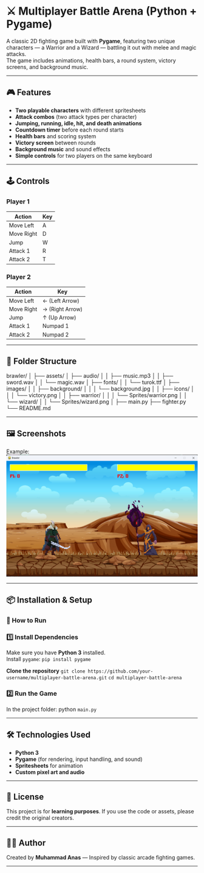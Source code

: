 # ⚔️ Multiplayer Battle Arena (Python + Pygame)

A classic 2D fighting game built with **Pygame**, featuring two unique characters — a Warrior and a Wizard — battling it out with melee and magic attacks.  
The game includes animations, health bars, a round system, victory screens, and background music.

---

## 🎮 Features

- **Two playable characters** with different spritesheets
- **Attack combos** (two attack types per character)
- **Jumping, running, idle, hit, and death animations**
- **Countdown timer** before each round starts
- **Health bars** and scoring system
- **Victory screen** between rounds
- **Background music** and sound effects
- **Simple controls** for two players on the same keyboard

---

## 🕹️ Controls

### **Player 1**
| Action      | Key  |
|-------------|------|
| Move Left   | A    |
| Move Right  | D    |
| Jump        | W    |
| Attack 1    | R    |
| Attack 2    | T    |

### **Player 2**
| Action      | Key              |
|-------------|------------------|
| Move Left   | ← (Left Arrow)   |
| Move Right  | → (Right Arrow)  |
| Jump        | ↑ (Up Arrow)     |
| Attack 1    | Numpad 1         |
| Attack 2    | Numpad 2         |

---

## 📂 Folder Structure

brawler/
│
├── assets/
│   ├── audio/
│   │   ├── music.mp3
│   │   ├── sword.wav
│   │   └── magic.wav
│   ├── fonts/
│   │   └── turok.ttf
│   ├── images/
│   │   ├── background/
│   │   │   └── background.jpg
│   │   ├── icons/
│   │   │   └── victory.png
│   │   ├── warrior/
│   │   │   └── Sprites/warrior.png
│   │   └── wizard/
│   │       └── Sprites/wizard.png
│
├── main.py
├── fighter.py
└── README.md

---

## 🖼️ Screenshots

Example:  
![Gameplay Screenshot](assets/screenshots/gameplay.png)

---

## 📦 Installation & Setup

### 🚀 How to Run
### 1️⃣ Install Dependencies
Make sure you have **Python 3** installed.  
Install `pygame`: 
`pip install pygame`

**Clone the repository**
   `git clone https://github.com/your-username/multiplayer-battle-arena.git`
   `cd multiplayer-battle-arena`

### 2️⃣ Run the Game
In the project folder:
python `main.py`

---

## 🛠️ Technologies Used
* **Python 3**
* **Pygame** (for rendering, input handling, and sound)
* **Spritesheets** for animation
* **Custom pixel art and audio**

---

## 📜 License
This project is for **learning purposes**.
If you use the code or assets, please credit the original creators.

---

## 👨‍💻 Author
Created by **Muhammad Anas** — Inspired by classic arcade fighting games.

---
